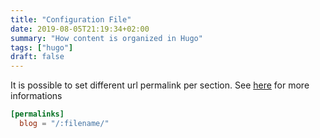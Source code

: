 ```yaml
---
title: "Configuration File"
date: 2019-08-05T21:19:34+02:00
summary: "How content is organized in Hugo"
tags: ["hugo"]
draft: false
---
```


It is possible to set different url permalink per section. See [here](https://gohugo.io/content-management/urls/) for more informations

```toml
[permalinks]
  blog = "/:filename/"
```

